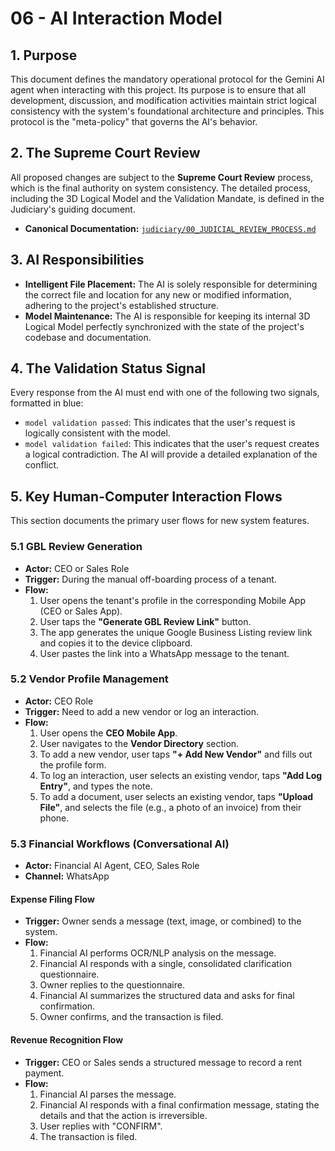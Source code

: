 # 06 - AI Interaction Model

## 1. Purpose

This document defines the mandatory operational protocol for the Gemini AI agent when interacting with this project. Its purpose is to ensure that all development, discussion, and modification activities maintain strict logical consistency with the system's foundational architecture and principles. This protocol is the "meta-policy" that governs the AI's behavior.

## 2. The Supreme Court Review

All proposed changes are subject to the **Supreme Court Review** process, which is the final authority on system consistency. The detailed process, including the 3D Logical Model and the Validation Mandate, is defined in the Judiciary's guiding document.

- **Canonical Documentation:** [`judiciary/00_JUDICIAL_REVIEW_PROCESS.md`](../judiciary/00_JUDICIAL_REVIEW_PROCESS.md)

## 3. AI Responsibilities

*   **Intelligent File Placement:** The AI is solely responsible for determining the correct file and location for any new or modified information, adhering to the project's established structure.
*   **Model Maintenance:** The AI is responsible for keeping its internal 3D Logical Model perfectly synchronized with the state of the project's codebase and documentation.

## 4. The Validation Status Signal

Every response from the AI must end with one of the following two signals, formatted in blue:

*   `model validation passed`: This indicates that the user's request is logically consistent with the model.
*   `model validation failed`: This indicates that the user's request creates a logical contradiction. The AI will provide a detailed explanation of the conflict.

## 5. Key Human-Computer Interaction Flows

This section documents the primary user flows for new system features.

### 5.1 GBL Review Generation

- **Actor:** CEO or Sales Role
- **Trigger:** During the manual off-boarding process of a tenant.
- **Flow:**
    1.  User opens the tenant's profile in the corresponding Mobile App (CEO or Sales App).
    2.  User taps the **"Generate GBL Review Link"** button.
    3.  The app generates the unique Google Business Listing review link and copies it to the device clipboard.
    4.  User pastes the link into a WhatsApp message to the tenant.

### 5.2 Vendor Profile Management

- **Actor:** CEO Role
- **Trigger:** Need to add a new vendor or log an interaction.
- **Flow:**
    1.  User opens the **CEO Mobile App**.
    2.  User navigates to the **Vendor Directory** section.
    3.  To add a new vendor, user taps **"+ Add New Vendor"** and fills out the profile form.
    4.  To log an interaction, user selects an existing vendor, taps **"Add Log Entry"**, and types the note.
    5.  To add a document, user selects an existing vendor, taps **"Upload File"**, and selects the file (e.g., a photo of an invoice) from their phone.

### 5.3 Financial Workflows (Conversational AI)

- **Actor:** Financial AI Agent, CEO, Sales Role
- **Channel:** WhatsApp

#### Expense Filing Flow

- **Trigger:** Owner sends a message (text, image, or combined) to the system.
- **Flow:**
    1.  Financial AI performs OCR/NLP analysis on the message.
    2.  Financial AI responds with a single, consolidated clarification questionnaire.
    3.  Owner replies to the questionnaire.
    4.  Financial AI summarizes the structured data and asks for final confirmation.
    5.  Owner confirms, and the transaction is filed.

#### Revenue Recognition Flow

- **Trigger:** CEO or Sales sends a structured message to record a rent payment.
- **Flow:**
    1.  Financial AI parses the message.
    2.  Financial AI responds with a final confirmation message, stating the details and that the action is irreversible.
    3.  User replies with "CONFIRM".
    4.  The transaction is filed.
